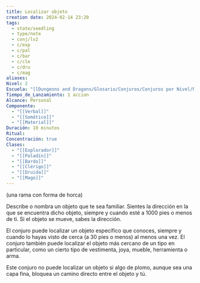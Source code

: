 ```yaml
---
title: Localizar objeto
creation date: 2024-02-14 23:20
tags:
  - state/seedling
  - type/note
  - conj/lv2
  - c/exp
  - c/pal
  - c/bar
  - c/cle
  - c/dru
  - c/mag
aliases: 
Nivel: 2
Escuela: "[[Dungeons and Dragons/Glosario/Conjuros/Conjuros por Nivel/Nivel 4/Adivinación|Adivinación]]"
Tiempo_de_Lanzamiento: 1 accion
Alcance: Personal
Componente:
  - "[[Verbal]]"
  - "[[Somático]]"
  - "[[Material]]"
Duración: 10 minutos
Ritual: 
Concentración: true
Clases:
  - "[[Explorador]]"
  - "[[Paladín]]"
  - "[[Bardo]]"
  - "[[Clérigo]]"
  - "[[Druida]]"
  - "[[Mago]]"
---
```

(una rama con forma de horca)

Describe o nombra un objeto que te sea familiar. Sientes la dirección en la que se encuentra dicho objeto, siempre y cuando esté a 1000 pies o menos de ti. Si el objeto se mueve, sabes la dirección.

El conjuro puede localizar un objeto específico que conoces, siempre y cuando lo hayas visto de cerca (a 30 pies o menos) al menos una vez. El conjuro también puede localizar el objeto más cercano de un tipo en particular, como un cierto tipo de vestimenta, joya, mueble, herramienta o arma.

Este conjuro no puede localizar un objeto si algo de plomo, aunque sea una capa fina, bloquea un camino directo entre el objeto y tú.